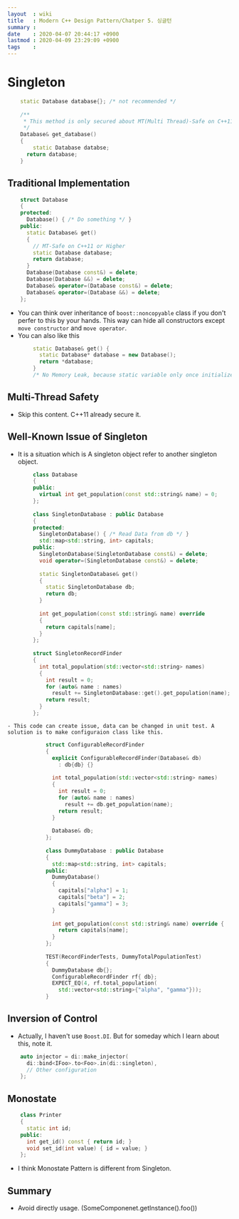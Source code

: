 ```yaml
---
layout  : wiki
title   : Modern C++ Design Pattern/Chatper 5. 싱글턴
summary : 
date    : 2020-04-07 20:44:17 +0900
lastmod : 2020-04-09 23:29:09 +0900
tags    : 
---
```

# Singleton
```cpp
    static Database database{}; /* not recommended */
    
    /**
     * This method is only secured about MT(Multi Thread)-Safe on C++11 or Higher.
     */
    Database& get_database()
    {
    	static Database databse;
      return database;
    }
```

## Traditional Implementation

```cpp
    struct Database
    {
    protected:
      Database() { /* Do something */ }
    public:
      static Database& get()
      {
        // MT-Safe on C++11 or Higher
        static Database database;
        return database;
      }
      Database(Database const&) = delete;
      Database(Database &&) = delete;
      Database& operator=(Database const&) = delete;
      Database& operator=(Database &&) = delete;
    };
```

- You can think over inheritance of `boost::noncopyable` class if you don't perfer to this by your hands. This way can hide all constructors except `move constructor` and `move operator`.
- You can also like this

```cpp
        static Database& get() {
          static Database* database = new Database();
          return *database;
        }
        /* No Memory Leak, because static variable only once initializes in runtime */
```

## Multi-Thread Safety

- Skip this content. C++11 already secure it.

## Well-Known Issue of Singleton

- It is a situation which is A singleton object refer to another singleton object.

```cpp
        class Database
        {
        public:
          virtual int get_population(const std::string& name) = 0;
        };
        
        class SingletonDatabase : public Database
        {
        protected:
          SingletonDatabase() { /* Read Data from db */ }
          std::map<std::string, int> capitals;
        public:
          SingletonDatabase(SingletonDatabase const&) = delete;
          void operator=(SingletonDatabase const&) = delete;
        
          static SingletonDatabase& get()
          {
            static SingletonDatabase db;
            return db;
          }
        
          int get_population(const std::string& name) override
          {
            return capitals[name];
          }
        };
        
        struct SingletonRecordFinder
        {
          int total_population(std::vector<std::string> names)
          {
            int result = 0;
            for (auto& name : names)
              result += SingletonDatabase::get().get_population(name);
            return result;
          }
        };
```
        

    - This code can create issue, data can be changed in unit test. A solution is to make configuraion class like this.

```cpp
            struct ConfigurableRecordFinder
            {
              explicit ConfigurableRecordFinder(Database& db)
                : db{db} {}
              
              int total_population(std::vector<std::string> names)
              {
                int result = 0;
                for (auto& name : names)
                  result += db.get_population(name);
                return result;
              }
            
              Database& db;
            };
            
            class DummyDatabase : public Database
            {
              std::map<std::string, int> capitals;
            public:
              DummyDatabase()
              {
                capitals["alpha"] = 1;
                capitals["beta"] = 2;
                capitals["gamma"] = 3;
              }
            
              int get_population(const std::string& name) override {
                return capitals[name];
              }
            };
            
            TEST(RecordFinderTests, DummyTotalPopulationTest)
            {
              DummyDatabase db{};
              ConfigurableRecordFinder rf{ db};
              EXPECT_EQ(4, rf.total_population(
                std::vector<std::string>{"alpha", "gamma"}));
            }
```

## Inversion of Control

- Actually, I haven't use `Boost.DI`. But for someday which I learn about this, note it.

```cpp
    auto injector = di::make_injector(
      di::bind<IFoo>.to<Foo>.in(di::singleton),
      // Other configuration
    };
```

## Monostate

```cpp
    class Printer
    {
      static int id;
    public:
      int get_id() const { return id; }
      void set_id(int value) { id = value; }
    };
```

- I think Monostate Pattern is different from Singleton.

## Summary

- Avoid directly usage. (SomeComponenet.getInstance().foo())


